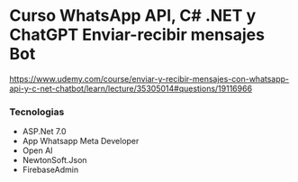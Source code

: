 # Curso WhatsApp API, C# .NET y ChatGPT Enviar-recibir mensajes Bot
https://www.udemy.com/course/enviar-y-recibir-mensajes-con-whatsapp-api-y-c-net-chatbot/learn/lecture/35305014#questions/19116966

### Tecnologias
- ASP.Net 7.0
- App Whatsapp Meta Developer
- Open AI
- NewtonSoft.Json
- FirebaseAdmin


